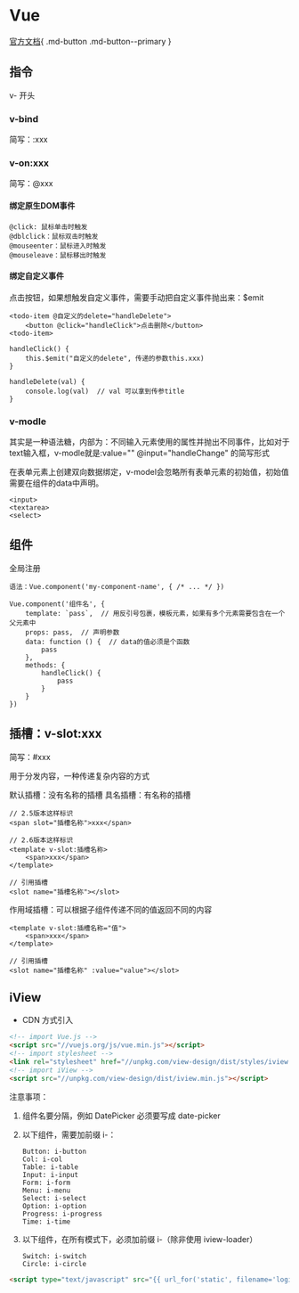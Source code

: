 # Vue

[官方文档](https://v3.cn.vuejs.org/guide/introduction.html){ .md-button .md-button--primary }

## 指令

v- 开头

### v-bind

简写：:xxx

### v-on:xxx

简写：@xxx

#### 绑定原生DOM事件

```text
@click: 鼠标单击时触发
@dblclick：鼠标双击时触发
@mouseenter：鼠标进入时触发
@mouseleave：鼠标移出时触发
```

#### 绑定自定义事件

点击按钮，如果想触发自定义事件，需要手动把自定义事件抛出来：$emit

```text
<todo-item @自定义的delete="handleDelete">
    <button @click="handleClick">点击删除</button>
<todo-item>

handleClick() {
    this.$emit("自定义的delete", 传递的参数this.xxx)
}

handleDelete(val) {
    console.log(val)  // val 可以拿到传参title
}
```

### v-modle

其实是一种语法糖，内部为：不同输入元素使用的属性并抛出不同事件，比如对于text输入框，v-modle就是:value="" @input="handleChange" 的简写形式

在表单元素上创建双向数据绑定，v-model会忽略所有表单元素的初始值，初始值需要在组件的data中声明。

```text
<input>
<textarea>
<select>
```

## 组件

全局注册

```text
语法：Vue.component('my-component-name', { /* ... */ })

Vue.component('组件名', {
    template: `pass`,  // 用反引号包裹，模板元素，如果有多个元素需要包含在一个父元素中
    props: pass,  // 声明参数
    data: function () {  // data的值必须是个函数
        pass
    },
    methods: {
        handleClick() {
            pass
        }
    }
})
```

## 插槽：v-slot:xxx

简写：#xxx

用于分发内容，一种传递复杂内容的方式

默认插槽：没有名称的插槽
具名插槽：有名称的插槽

```text
// 2.5版本这样标识
<span slot="插槽名称">xxx</span>

// 2.6版本这样标识
<template v-slot:插槽名称>
    <span>xxx</span>
</template>

// 引用插槽
<slot name="插槽名称"></slot>
```

作用域插槽：可以根据子组件传递不同的值返回不同的内容

```text
<template v-slot:插槽名称="值">
    <span>xxx</span>
</template>

// 引用插槽
<slot name="插槽名称" :value="value"></slot>
```

## iView

- CDN 方式引入

```html
<!-- import Vue.js -->
<script src="//vuejs.org/js/vue.min.js"></script>
<!-- import stylesheet -->
<link rel="stylesheet" href="//unpkg.com/view-design/dist/styles/iview.css">
<!-- import iView -->
<script src="//unpkg.com/view-design/dist/iview.min.js"></script>
```

注意事项：

1. 组件名要分隔，例如 DatePicker 必须要写成 date-picker

2. 以下组件，需要加前缀 i-：

    ```text
    Button: i-button
    Col: i-col
    Table: i-table
    Input: i-input
    Form: i-form
    Menu: i-menu
    Select: i-select
    Option: i-option
    Progress: i-progress
    Time: i-time
    ```

3. 以下组件，在所有模式下，必须加前缀 i-（除非使用 iview-loader）

    ```text
    Switch: i-switch
    Circle: i-circle
    ```

```html
<script type="text/javascript" src="{{ url_for('static', filename='login.js') }}"></script>
```
